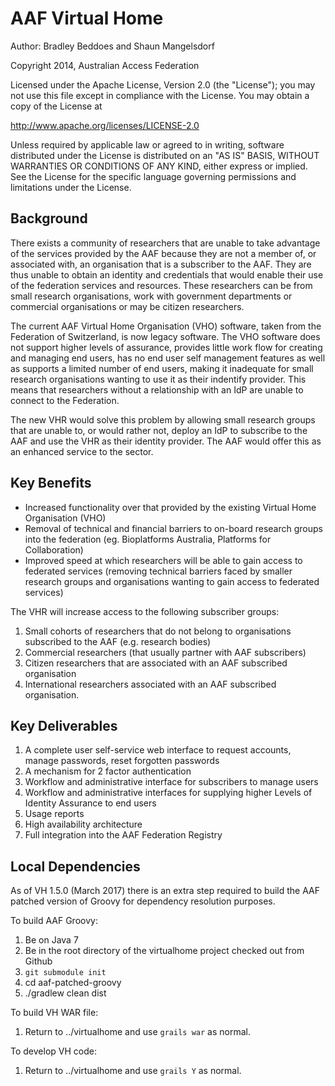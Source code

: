 # AAF Virtual Home

Author: Bradley Beddoes and Shaun Mangelsdorf

Copyright 2014, Australian Access Federation

Licensed under the Apache License, Version 2.0 (the "License");
you may not use this file except in compliance with the License.
You may obtain a copy of the License at

   http://www.apache.org/licenses/LICENSE-2.0

Unless required by applicable law or agreed to in writing, software
distributed under the License is distributed on an "AS IS" BASIS,
WITHOUT WARRANTIES OR CONDITIONS OF ANY KIND, either express or implied.
See the License for the specific language governing permissions and
limitations under the License.

## Background
There exists a community of researchers that are unable to take advantage of the services provided by the 
AAF because they are not a member of, or associated with, an organisation that is a subscriber to the AAF. 
They are thus unable to obtain an identity and credentials that would enable their use of the federation 
services and resources. These researchers can be from small research organisations, work with government 
departments or commercial organisations or may be citizen researchers. 

The current AAF Virtual Home Organisation (VHO) software, taken from the Federation of Switzerland, 
is now legacy software. The VHO software does not support higher levels of assurance, provides little 
work flow for creating and managing end users, has no end user self management features as well as 
supports a limited number of end users, making it inadequate for small research organisations wanting 
to use it as their indentify provider. This means that researchers without a relationship with an IdP 
are unable to connect to the Federation. 

The new VHR would solve this problem by allowing small research groups that are unable to, or would 
rather not, deploy an IdP to subscribe to the AAF and use the VHR as their identity provider. The AAF 
would offer this as an enhanced service to the sector. 

## Key Benefits
* Increased functionality over that provided by the existing Virtual Home Organisation (VHO)
* Removal of technical and financial barriers to on-board research groups into the federation (eg. Bioplatforms Australia, Platforms for Collaboration)
* Improved speed at which researchers will be able to gain access to federated services (removing technical barriers faced by smaller research groups and organisations wanting to gain access to federated services)

The VHR will increase access to the following subscriber groups:

 1. Small cohorts of researchers that do not belong to organisations subscribed to the AAF (e.g. research bodies)
 2. Commercial researchers (that usually partner with AAF subscribers)
 3. Citizen researchers that are associated with an AAF subscribed organisation
 4. International researchers associated with an AAF subscribed organisation.

## Key Deliverables
1. A complete user self-service web interface to request accounts, manage passwords, reset forgotten passwords
2. A mechanism for 2 factor authentication
3. Workflow and administrative interface for subscribers to manage users
4. Workflow and administrative interfaces for supplying higher Levels of Identity Assurance to end users
5. Usage reports
6. High availability architecture
7. Full integration into the AAF Federation Registry

## Local Dependencies
As of VH 1.5.0 (March 2017) there is an extra step required to build the AAF
patched version of Groovy for dependency resolution purposes.

To build AAF Groovy:

1. Be on Java 7
1. Be in the root directory of the virtualhome project checked out from
Github
1. `git submodule init`
1. cd aaf-patched-groovy
1. ./gradlew clean dist

To build VH WAR file:

1. Return to ../virtualhome and use `grails war` as normal.

To develop VH code:

1. Return to ../virtualhome and use `grails Y` as normal.
